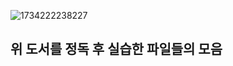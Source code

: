 ![1734222238227](https://github.com/user-attachments/assets/73e8b5e0-72a1-433d-810e-22bee2d755d9)
## 위 도서를 정독 후 실습한 파일들의 모음
